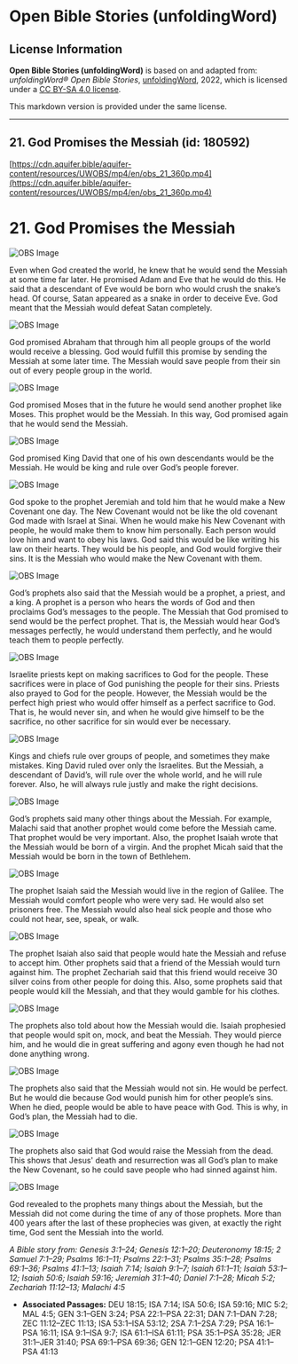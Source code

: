# Open Bible Stories (unfoldingWord)

## License Information

**Open Bible Stories (unfoldingWord)** is based on and adapted from: _unfoldingWord® Open Bible Stories_, [unfoldingWord](https://unfoldingword.org/utw), 2022, which is licensed under a [CC BY-SA 4.0 license](https://creativecommons.org/licenses/by-sa/4.0/legalcode.en).

This markdown version is provided under the same license.



--------------------------------

## 21. God Promises the Messiah (id: 180592)

[https://cdn.aquifer.bible/aquifer-content/resources/UWOBS/mp4/en/obs_21_360p.mp4](https://cdn.aquifer.bible/aquifer-content/resources/UWOBS/mp4/en/obs_21_360p.mp4)

21\. God Promises the Messiah
=============================

![OBS Image](https://cdn.aquifer.bible/aquifer-content/resources/UWOBS/jpg/360px/obs-en-21-01.jpg)

Even when God created the world, he knew that he would send the Messiah at some time far later. He promised Adam and Eve that he would do this. He said that a descendant of Eve would be born who would crush the snake’s head. Of course, Satan appeared as a snake in order to deceive Eve. God meant that the Messiah would defeat Satan completely.

![OBS Image](https://cdn.aquifer.bible/aquifer-content/resources/UWOBS/jpg/360px/obs-en-21-02.jpg)

God promised Abraham that through him all people groups of the world would receive a blessing. God would fulfill this promise by sending the Messiah at some later time. The Messiah would save people from their sin out of every people group in the world.

![OBS Image](https://cdn.aquifer.bible/aquifer-content/resources/UWOBS/jpg/360px/obs-en-21-03.jpg)

God promised Moses that in the future he would send another prophet like Moses. This prophet would be the Messiah. In this way, God promised again that he would send the Messiah.

![OBS Image](https://cdn.aquifer.bible/aquifer-content/resources/UWOBS/jpg/360px/obs-en-21-04.jpg)

God promised King David that one of his own descendants would be the Messiah. He would be king and rule over God’s people forever.

![OBS Image](https://cdn.aquifer.bible/aquifer-content/resources/UWOBS/jpg/360px/obs-en-21-05.jpg)

God spoke to the prophet Jeremiah and told him that he would make a New Covenant one day. The New Covenant would not be like the old covenant God made with Israel at Sinai. When he would make his New Covenant with people, he would make them to know him personally. Each person would love him and want to obey his laws. God said this would be like writing his law on their hearts. They would be his people, and God would forgive their sins. It is the Messiah who would make the New Covenant with them.

![OBS Image](https://cdn.aquifer.bible/aquifer-content/resources/UWOBS/jpg/360px/obs-en-21-06.jpg)

God’s prophets also said that the Messiah would be a prophet, a priest, and a king. A prophet is a person who hears the words of God and then proclaims God’s messages to the people. The Messiah that God promised to send would be the perfect prophet. That is, the Messiah would hear God’s messages perfectly, he would understand them perfectly, and he would teach them to people perfectly.

![OBS Image](https://cdn.aquifer.bible/aquifer-content/resources/UWOBS/jpg/360px/obs-en-21-07.jpg)

Israelite priests kept on making sacrifices to God for the people. These sacrifices were in place of God punishing the people for their sins. Priests also prayed to God for the people. However, the Messiah would be the perfect high priest who would offer himself as a perfect sacrifice to God. That is, he would never sin, and when he would give himself to be the sacrifice, no other sacrifice for sin would ever be necessary.

![OBS Image](https://cdn.aquifer.bible/aquifer-content/resources/UWOBS/jpg/360px/obs-en-21-08.jpg)

Kings and chiefs rule over groups of people, and sometimes they make mistakes. King David ruled over only the Israelites. But the Messiah, a descendant of David’s, will rule over the whole world, and he will rule forever. Also, he will always rule justly and make the right decisions.

![OBS Image](https://cdn.aquifer.bible/aquifer-content/resources/UWOBS/jpg/360px/obs-en-21-09.jpg)

God’s prophets said many other things about the Messiah. For example, Malachi said that another prophet would come before the Messiah came. That prophet would be very important. Also, the prophet Isaiah wrote that the Messiah would be born of a virgin. And the prophet Micah said that the Messiah would be born in the town of Bethlehem.

![OBS Image](https://cdn.aquifer.bible/aquifer-content/resources/UWOBS/jpg/360px/obs-en-21-10.jpg)

The prophet Isaiah said the Messiah would live in the region of Galilee. The Messiah would comfort people who were very sad. He would also set prisoners free. The Messiah would also heal sick people and those who could not hear, see, speak, or walk.

![OBS Image](https://cdn.aquifer.bible/aquifer-content/resources/UWOBS/jpg/360px/obs-en-21-11.jpg)

The prophet Isaiah also said that people would hate the Messiah and refuse to accept him. Other prophets said that a friend of the Messiah would turn against him. The prophet Zechariah said that this friend would receive 30 silver coins from other people for doing this. Also, some prophets said that people would kill the Messiah, and that they would gamble for his clothes.

![OBS Image](https://cdn.aquifer.bible/aquifer-content/resources/UWOBS/jpg/360px/obs-en-21-12.jpg)

The prophets also told about how the Messiah would die. Isaiah prophesied that people would spit on, mock, and beat the Messiah. They would pierce him, and he would die in great suffering and agony even though he had not done anything wrong.

![OBS Image](https://cdn.aquifer.bible/aquifer-content/resources/UWOBS/jpg/360px/obs-en-21-13.jpg)

The prophets also said that the Messiah would not sin. He would be perfect. But he would die because God would punish him for other people’s sins. When he died, people would be able to have peace with God. This is why, in God’s plan, the Messiah had to die.

![OBS Image](https://cdn.aquifer.bible/aquifer-content/resources/UWOBS/jpg/360px/obs-en-21-14.jpg)

The prophets also said that God would raise the Messiah from the dead. This shows that Jesus' death and resurrection was all God’s plan to make the New Covenant, so he could save people who had sinned against him.

![OBS Image](https://cdn.aquifer.bible/aquifer-content/resources/UWOBS/jpg/360px/obs-en-21-15.jpg)

God revealed to the prophets many things about the Messiah, but the Messiah did not come during the time of any of those prophets. More than 400 years after the last of these prophecies was given, at exactly the right time, God sent the Messiah into the world.

*A Bible story from: Genesis 3:1–24; Genesis 12:1–20; Deuteronomy 18:15; 2 Samuel 7:1–29; Psalms 16:1–11; Psalms 22:1–31; Psalms 35:1–28; Psalms 69:1–36; Psalms 41:1–13; Isaiah 7:14; Isaiah 9:1–7; Isaiah 61:1–11; Isaiah 53:1–12; Isaiah 50:6; Isaiah 59:16; Jeremiah 31:1–40; Daniel 7:1–28; Micah 5:2; Zechariah 11:12–13; Malachi 4:5*

* **Associated Passages:** DEU 18:15; ISA 7:14; ISA 50:6; ISA 59:16; MIC 5:2; MAL 4:5; GEN 3:1–GEN 3:24; PSA 22:1–PSA 22:31; DAN 7:1–DAN 7:28; ZEC 11:12–ZEC 11:13; ISA 53:1–ISA 53:12; 2SA 7:1–2SA 7:29; PSA 16:1–PSA 16:11; ISA 9:1–ISA 9:7; ISA 61:1–ISA 61:11; PSA 35:1–PSA 35:28; JER 31:1–JER 31:40; PSA 69:1–PSA 69:36; GEN 12:1–GEN 12:20; PSA 41:1–PSA 41:13

